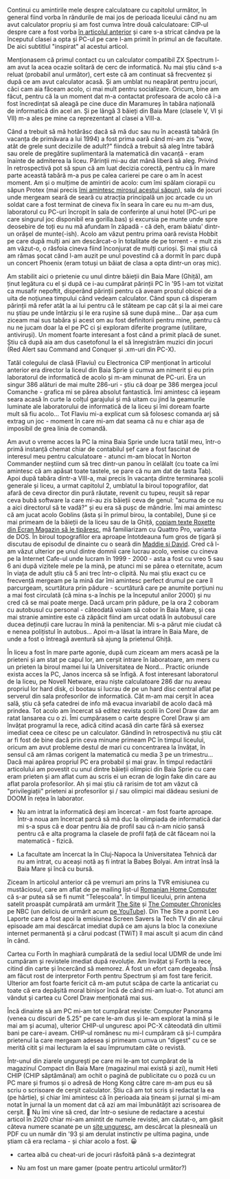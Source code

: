 Continui cu amintirile mele despre calculatoare cu capitolul următor, în general fiind vorba în rândurile de mai jos de perioada liceului când nu am avut calculator propriu și am fost cumva între două calculatoare: CIP-ul despre care a fost vorba [în articolul anterior](https://www.rusiczki.net/2021/07/08/cronici-calculatoricesti-cip/) și care s-a stricat cândva pe la începutul clasei a opta și PC-ul pe care l-am primit în primul an de facultate. De aici subtitlul "inspirat" al acestui articol.

Menționasem că primul contact cu un calculator compatibil ZX Spectrum l-am avut la acea ocazie solitară de cerc de informatică. Nu mai știu când s-a reluat (probabil anul următor), cert este că am continuat să frecventez și după ce am avut calculator acasă. Și am umblat nu neapărat pentru jocuri, căci cam aia făceam acolo, ci mai mult pentru socializare. Oricum, bine am făcut, pentru că la un moment dat m-a contactat profesoara de acolo că i-a fost încredințat să aleagă pe cine duce din Maramureș în tabăra națională de informatică din acel an. Și pe lângă 3 băieți din Baia Mare (clasele V, VI și VII) m-a ales pe mine ca reprezentant al clasei a VIII-a.

Când a trebuit să mă hotărăsc dacă să mă duc sau nu în această tabără (în vacanța de primăvara a lui 1994) a fost prima oară când mi-am zis "wow, atât de grele sunt deciziile de adult?" fiindcă a trebuit să aleg între tabără sau orele de pregătire suplimentară la matematică din vacanță - eram înainte de admiterea la liceu. Părinții mi-au dat mână liberă să aleg. Privind în retrospectivă pot să spun că am luat decizia corectă, pentru că în mare parte această tabără m-a pus pe calea carierei pe care o am în acest moment. Am și o mulțime de amintiri de acolo: cum îmi spălam ciorapii cu săpun Protex (mai precis [îmi amintesc mirosul acestui săpun](https://www.rusiczki.net/2014/08/22/alti-10-ani/)), sala de jocuri unde mergeam seară de seară cu atracția principală un joc arcade cu un soldat care a fost terminat de cineva fix în seara în care eu nu m-am dus, laboratorul cu PC-uri încropit în sala de conferințe al unui hotel (PC-uri pe care singurul joc disponibil era gorilla.bas) și excursia pe munte unde spre deosebire de toți eu nu mă afundam în zăpadă - că deh, eram băiatu' dintr-un orășel de munte(-ish). Acolo am văzut pentru prima oară revista Hobbit pe care după mulți ani am descărcat-o în totalitate de pe torrent - e mult zis am văzut-o, o răsfoia cineva fiind înconjurat de mulți curioși. Și mai știu că am rămas șocat când l-am auzit pe unul povestind că a dormit în parc după un concert Phoenix (eram totuși un băiat de clasa a opta dintr-un oraș mic).

Am stabilit aici o prietenie cu unul dintre băieții din Baia Mare (Ghiță), am ținut legătura cu el și după ce i-au cumpărat părinții PC în '95 l-am tot vizitat ca musafir nepoftit, disperând părinții pentru că aveam prostul obicei de a uita de noțiunea timpului când vedeam calculator. Când spun că disperam părinții mă refer atât la ai lui pentru că le stăteam pe cap cât și la ai mei care nu știau pe unde întârziu și le era rușine să sune după mine... Dar așa cum ziceam mai sus tabăra și acest om au fost definitorii pentru mine, pentru că nu ne jucam doar la el pe PC ci și exploram diferite programe (utilitare, antiviruși). Un moment foarte interesant a fost când a primit placă de sunet. Știu că după aia am dus casetofonul la el să înregistrăm muzici din jocuri (Red Alert sau Command and Conquer și .xm-uri din PC-X).

Tatăl colegului de clasă (Flaviu) cu Electronica CIP menționat în articolul anterior era director la liceul din Baia Sprie și cumva am nimerit și eu prin laboratorul de informatică de acolo și m-am minunat de PC-uri. Era un singur 386 alături de mai multe 286-uri - știu că doar pe 386 mergea jocul Comanche - grafica mi se părea absolut fantastică. Îmi amintesc că ieșeam seara acasă în curte la colțul garajului și mă uitam cu jind la geamurile luminate ale laboratorului de informatică de la liceu și îmi doream foarte mult să fiu acolo... Tot Flaviu mi-a explicat cum să folosesc comanda arj să extrag un joc - moment în care mi-am dat seama că nu e chiar așa de imposibil de grea linia de comandă.

Am avut o vreme acces la PC la mina Baia Sprie unde lucra tatăl meu, într-o primă instanță chemat chiar de contabilul șef care a fost fascinat de interesul meu pentru calculatoare - atunci m-am blocat în Norton Commander neștiind cum să trec dintr-un panou în celălalt (cu toate ca îmi amintesc că am apăsat toate tastele, se pare că nu am dat de tasta Tab). Apoi după tabăra dintr-a VIII-a, mai precis în vacanța dintre terminarea școlii generale și liceu, a urmat capitolul 2, umblatul la biroul topografilor, dat afară de ceva director din pură răutate, revenit cu tupeu, reușit să repar ceva bubă software la care mi-au zis băieții ceva de genul: "acuma de ce nu a aici directorul să te vadă?" și eu era să pușc de mândrie. Îmi mai amintesc că am jucat acolo Goblins (ăsta și în primul birou, la contabile), Dune și ce mai primeam de la băieții de la liceu sau de la Ghiță, [copiam texte Roxette din Ecran Magazin să le tipăresc](https://www.rusiczki.net/2019/12/11/roxette/), mă familiarizam cu Quattro Pro, varianta de DOS. În biroul topografilor era aproape întotdeauna fum gros de țigară și discutau de episodul de dinainte cu o seară din [Maddie și David](https://en.wikipedia.org/wiki/Moonlighting_(TV_series)). Cred că l-am văzut ulterior pe unul dintre domnii care lucrau acolo, venise cu cineva pe la Internet Cafe-ul unde lucram în 1999 - 2000 - asta a fost cu vreo 5 sau 6 ani după vizitele mele pe la mină, pe atunci mi se părea o eternitate, acum în viața de adult știu că 5 ani trec într-o clipită. Nu mai știu exact cu ce frecvență mergeam pe la mină dar îmi amintesc perfect drumul pe care îl parcurgeam, scurtătura prin pădure - scurtătură care pe anumite porțiuni nu a mai fost circulată (că mina s-a închis pe la începutul anilor 2000) și nu cred că se mai poate merge. Dacă urcam prin pădure, pe la ora 2 coboram cu autobusul cu personal - câteodată voiam să cobor în Baia Mare, și cea mai stranie amintire este că zăpăcit fiind am urcat odată în autobusul care ducea deținuții care lucrau în mină la penitenciar. Mi s-a părut mie ciudat că e nenea polițistul în autobus... Apoi m-a lăsat la intrare în Baia Mare, de unde a fost o întreagă aventură să ajung la prietenul Ghiță.

În liceu a fost în mare parte agonie, după cum ziceam am mers acasă pe la prieteni și am stat pe capul lor, am cerșit intrare în laboratoare, am mers cu un prieten la biroul mamei lui la Universitatea de Nord... Practic oriunde exista acces la PC, Janos incerca să se înfigă. A fost interesant laboratorul de la liceu, pe Novell Netware, erau niște calculatoare 286 dar nu aveau propriul lor hard disk, ci bootau si lucrau de pe un hard disc central aflat pe serverul din sala profesorilor de informatică. Cât m-am mai cerșit în acea sală, știu că șefa catedrei de info mă evacua invariabil de acolo dacă mă prindea. Tot acolo am încercat să editez revista școlii în Corel Draw dar am ratat lansarea cu o zi. Îmi cumpărasem o carte despre Corel Draw și am învățat programul la rece, adică citind acasă din carte fără să exersez imediat ceea ce citesc pe un calculator. Gândind în retrospectivă nu știu cât ar fi fost de bine dacă prin ceva minune primeam PC în timpul liceului, oricum am avut probleme destul de mari cu concentrarea la învățat, în sensul că am rămas corigent la matematică cu media 3 pe un trimestru... Dacă mai apărea propriul PC era probabil și mai grav. În timpul redactării articolului am povestit cu unul dintre băieții olimpici din Baia Sprie cu care eram prieten și am aflat cum au scris ei un ecran de login fake din care au aflat parola profesorilor. Ah și mai știu că rarisim de tot am văzut că "privilegiații" prieteni ai profesorilor și / sau olimpici mai dădeau sesiuni de DOOM în rețea în laborator.

* Nu am intrat la informatică deși am încercat - am fost foarte aproape. Într-a noua am încercat parcă să mă duc la olimpiada de informatică dar mi s-a spus că e doar pentru ăia de profil sau că n-am nicio șansă pentru că e alta programa la clasele de profil față de cât făceam noi la matematică - fizică.

* La facultate am încercat la în Cluj-Napoca la Universitatea Tehnică dar nu am intrat, cu aceași notă aș fi intrat la Babeș Bolyai. Am intrat însă la Baia Mare și încă cu bursă.

Ziceam în articolul anterior că pe vremuri am prins la TVR emisiunea cu mustăciosul, care am aflat de pe mailing list-ul [Romanian Home Computer](https://groups.google.com/g/romanianhomecomputer/) că s-ar putea să se fi numit "Teleșcoala". În timpul liceului, prin antena satelit proaspăt cumpărată am urmărit [The Site](https://en.wikipedia.org/wiki/The_Site) și [The Computer Chronicles](https://en.wikipedia.org/wiki/Computer_Chronicles) pe NBC (un deliciu de urmărit acum [pe YouTube](https://www.youtube.com/channel/UCkJ6eQKpHZgsZBla4JgKj3A)). Din The Site a pornit Leo Laporte care a fost apoi la emisiunea Screen Savers la Tech TV din ale cărui episoade am mai descărcat imediat după ce am ajuns la bloc la conexiune internet permanentă și a cărui podcast (TWiT) îl mai ascult și acum din când în când.

Cartea cu Forth în maghiară cumpărată de la sediul local UDMR de unde îmi cumpăram și revistele imediat după revoluție. Am învățat și Forth la rece, citind din carte și încercând să memorez. A fost un efort cam degeaba. Însă am făcut rost de interpretor Forth pentru Spectrum și am fost tare fericit. Ulterior am fost foarte fericit că m-am putut scăpa de carte la anticariat cu toate că era depășită moral binișor încă de când mi-am luat-o. Tot atunci am vândut și cartea cu Corel Draw menționată mai sus.

Încă dinainte să am PC mi-am tot cumpărat reviste: Computer Panorama (venea cu discuri de 5.25" pe care le-am dus și le-am explorat la mină și le mai am și acuma), ulterior CHIP-ul unguresc apoi PC-X câteodată din ultimii bani pe care-i aveam. CHIP-ul românesc nu mi-l cumpăram că și-l cumpăra prietenul la care mergeam adesea și primeam cumva un "digest" cu ce se merită citit și mai lecturam la el sau împrumutam câte o revistă.

Într-unul din ziarele ungurești pe care mi le-am tot cumpărat de la magazinul Compact din Baia Mare (magazinul mai există și azi), numit Heti CHIP (CHIP săptămânal) am ochit o pagină de publicitate cu o poză cu un PC mare și frumos și o adresă de Hong Kong către care m-am pus eu să scriu o scrisoare de cerșit calculator. Știu că am tot scris și redactat la ea (pe hârtie), și chiar îmi amintesc că în perioada aia țineam și jurnal și mi-am notat în jurnal la un moment dat că azi am mai îmbunătățit azi scrisoarea de cerșit. 🙂 Nu îmi vine să cred, dar într-o sesiune de redactare a acestui articol în 2020 chiar mi-am amintit de numele revistei, am căutat-o, am găsit câteva numere scanate pe un [site unguresc](https://retroujsag.com/), am descărcat la plesneală un PDF cu un număr din '93 și am derulat instinctiv pe ultima pagina, unde știam că era reclama - și chiar acolo a fost. 😀

* cartea albă cu cheat-uri de jocuri răsfoită până s-a dezintegrat

* Nu am fost un mare gamer (poate pentru articolul următor?)
